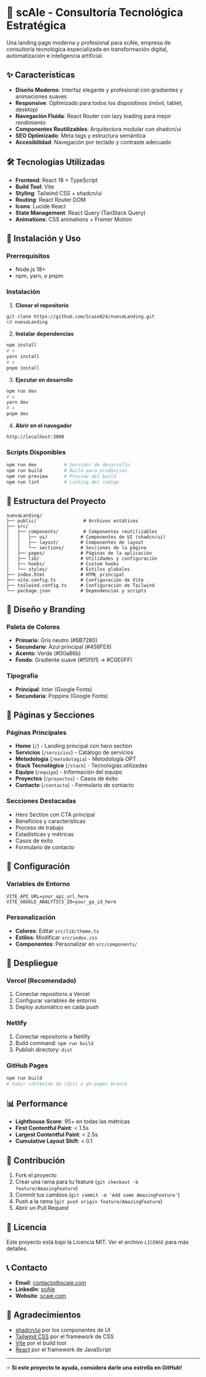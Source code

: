 # 🚀 scAIe - Consultoría Tecnológica Estratégica

Una landing page moderna y profesional para scAIe, empresa de consultoría tecnológica especializada en transformación digital, automatización e inteligencia artificial.

## ✨ Características

- **Diseño Moderno**: Interfaz elegante y profesional con gradientes y animaciones suaves
- **Responsive**: Optimizado para todos los dispositivos (móvil, tablet, desktop)
- **Navegación Fluida**: React Router con lazy loading para mejor rendimiento
- **Componentes Reutilizables**: Arquitectura modular con shadcn/ui
- **SEO Optimizado**: Meta tags y estructura semántica
- **Accesibilidad**: Navegación por teclado y contraste adecuado

## 🛠️ Tecnologías Utilizadas

- **Frontend**: React 18 + TypeScript
- **Build Tool**: Vite
- **Styling**: Tailwind CSS + shadcn/ui
- **Routing**: React Router DOM
- **Icons**: Lucide React
- **State Management**: React Query (TanStack Query)
- **Animations**: CSS animations + Framer Motion

## 🚀 Instalación y Uso

### Prerrequisitos

- Node.js 18+ 
- npm, yarn, o pnpm

### Instalación

1. **Clonar el repositorio**
```bash
git clone https://github.com/Scaie024/nuevaLanding.git
cd nuevaLanding
```

2. **Instalar dependencias**
```bash
npm install
# o
yarn install
# o
pnpm install
```

3. **Ejecutar en desarrollo**
```bash
npm run dev
# o
yarn dev
# o
pnpm dev
```

4. **Abrir en el navegador**
```
http://localhost:3000
```

### Scripts Disponibles

```bash
npm run dev          # Servidor de desarrollo
npm run build        # Build para producción
npm run preview      # Preview del build
npm run lint         # Linting del código
```

## 📁 Estructura del Proyecto

```
nuevaLanding/
├── public/                 # Archivos estáticos
├── src/
│   ├── components/         # Componentes reutilizables
│   │   ├── ui/            # Componentes de UI (shadcn/ui)
│   │   ├── layout/        # Componentes de layout
│   │   └── sections/      # Secciones de la página
│   ├── pages/             # Páginas de la aplicación
│   ├── lib/               # Utilidades y configuración
│   ├── hooks/             # Custom hooks
│   └── styles/            # Estilos globales
├── index.html             # HTML principal
├── vite.config.ts         # Configuración de Vite
├── tailwind.config.ts     # Configuración de Tailwind
└── package.json           # Dependencias y scripts
```

## 🎨 Diseño y Branding

### Paleta de Colores
- **Primario**: Gris neutro (#6B7280)
- **Secundario**: Azul principal (#458FE8)
- **Acento**: Verde (#00a86b)
- **Fondo**: Gradiente suave (#f5f5f5 → #C0E0FF)

### Tipografía
- **Principal**: Inter (Google Fonts)
- **Secundaria**: Poppins (Google Fonts)

## 📱 Páginas y Secciones

### Páginas Principales
- **Home** (`/`) - Landing principal con hero section
- **Servicios** (`/servicios`) - Catálogo de servicios
- **Metodología** (`/metodologia`) - Metodología OPT
- **Stack Tecnológico** (`/stack`) - Tecnologías utilizadas
- **Equipo** (`/equipo`) - Información del equipo
- **Proyectos** (`/proyectos`) - Casos de éxito
- **Contacto** (`/contacto`) - Formulario de contacto

### Secciones Destacadas
- Hero Section con CTA principal
- Beneficios y características
- Proceso de trabajo
- Estadísticas y métricas
- Casos de éxito
- Formulario de contacto

## 🔧 Configuración

### Variables de Entorno
```env
VITE_API_URL=your_api_url_here
VITE_GOOGLE_ANALYTICS_ID=your_ga_id_here
```

### Personalización
- **Colores**: Editar `src/lib/theme.ts`
- **Estilos**: Modificar `src/index.css`
- **Componentes**: Personalizar en `src/components/`

## 🚀 Despliegue

### Vercel (Recomendado)
1. Conectar repositorio a Vercel
2. Configurar variables de entorno
3. Deploy automático en cada push

### Netlify
1. Conectar repositorio a Netlify
2. Build command: `npm run build`
3. Publish directory: `dist`

### GitHub Pages
```bash
npm run build
# Subir contenido de /dist a gh-pages branch
```

## 📊 Performance

- **Lighthouse Score**: 95+ en todas las métricas
- **First Contentful Paint**: < 1.5s
- **Largest Contentful Paint**: < 2.5s
- **Cumulative Layout Shift**: < 0.1

## 🤝 Contribución

1. Fork el proyecto
2. Crear una rama para tu feature (`git checkout -b feature/AmazingFeature`)
3. Commit tus cambios (`git commit -m 'Add some AmazingFeature'`)
4. Push a la rama (`git push origin feature/AmazingFeature`)
5. Abrir un Pull Request

## 📄 Licencia

Este proyecto está bajo la Licencia MIT. Ver el archivo `LICENSE` para más detalles.

## 📞 Contacto

- **Email**: contacto@scaie.com
- **LinkedIn**: [scAIe](https://linkedin.com/company/scaie)
- **Website**: [scaie.com](https://scaie.com)

## 🙏 Agradecimientos

- [shadcn/ui](https://ui.shadcn.com/) por los componentes de UI
- [Tailwind CSS](https://tailwindcss.com/) por el framework de CSS
- [Vite](https://vitejs.dev/) por el build tool
- [React](https://reactjs.org/) por el framework de JavaScript

---

⭐ **Si este proyecto te ayuda, considera darle una estrella en GitHub!**
